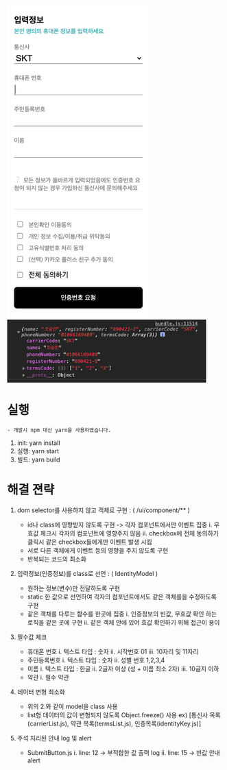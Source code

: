 ![screenshot](./public/assets/screenshot.png)
![screenshot2](./public/assets/screenshot2.png)

# 실행 
    - 개발시 npm 대신 yarn을 사용하였습니다.
1. init: yarn install
2. 실행: yarn start
3. 빌드: yarn build


# 해결 젼략

1. dom selector를 사용하지 않고 객체로 구현 : ( /ui/component/** )
    - id나 class에 영향받지 않도록 구현 -> 각자 컴포넌트에서만 이벤트 집중
        i. 무효값 체크시 각자의 컴포넌트에 영향주지 않음
        ii. checkbox에 전체 동의하기 클릭시 같은 checkbox들에게만 이벤트 발생 시킴
    - 서로 다른 객체에게 이벤트 등의 영향을 주지 않도록 구현
    - 반복되는 코드의 최소화
    
2. 입력정보(인증정보)를 class로 선언 : ( IdentityModel )
    - 원하는 정보(변수)만 전달하도록 구현
    - static 한 값으로 선언하여 각자의 컴포넌트에서도 같은 객체를을 수정하도록 구현
    - 같은 객채를 다루는 함수를 한곳에 집중
        i. 인증정보의 빈값, 무효값 확인 하는 로직을 같은 곳에 구현
        ii. 같은 객체 안에 있어 효값 확인하기 위해 접근이 용이
        
3. 필수값 체크 
    - 휴대폰 번호
        i. 텍스트 타입 : 숫자
        ii. 시작번호 01 
        iii. 10자리 및 11자리
    - 주민등록번호
        i. 텍스트 타입 : 숫자
        ii. 성별 번호 1,2,3,4 
    - 이름
        i. 텍스트 타입 : 한글
        ii. 2글자 이상 (성 + 이름 최소 2자)
        iii. 10글지 이하
    - 약관
        i. 필수 약관
        
4. 데이터 변형 최소화
    - 위의 2.와 같이 model을 class 사용
    - list형 데이터의 값이 변형되지 않도록 Object.freeze() 사용
        ex) [통신사 목록(carrierList.js), 약관 목록(termsList.js), 인증목록(identityKey.js)] 
        
5. 주석 처리된 안내 log 및 alert
    - SubmitButton.js 
        i. line: 12 -> 부적합한 값 출력 log
        ii. line: 15 -> 빈값 안내 alert
